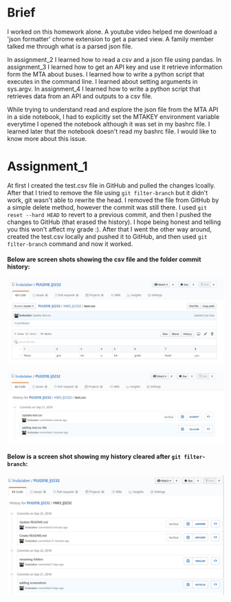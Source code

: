 # Brief

I worked on this homework alone. A youtube video helped me download a 'json formatter' chrome extension to get a parsed view. A family member talked me through what is a parsed json file.  

In assignment_2 I learned how to read a csv and a json file using pandas. In assignment_3 I learned how to get an API key and use it retrieve information form the MTA about buses. I learned how to write a python script that executes in the command line. I learned about setting arguments in sys.argv. In assignment_4 I learned how to write a python script that retrieves data from an API and outputs to a csv file.

While trying to understand read and explore the json file from the MTA API in a side notebook, I had to explicitly set the MTAKEY environment variable everytime I opened the notebook although it was set in my bashrc file. I learned later that the notebook doesn't read my bashrc file. I would like to know more about this issue.

# Assignment_1

At first I created the test.csv file in GitHub and pulled the changes lcoally. After that I tried to remove the file using `git filter-branch` but it didn't work, git wasn't able to rewrite the head. I removed the file from GitHub by a simple delete method, however the commit was still there. I used `git reset --hard HEAD` to revert to a previous commit, and then I pushed the changes to GitHub (that erased the history). I hope being honest and telling you this won't affect my grade :). After that I went the other way around, created the test.csv locally and pushed it to GitHub, and then used `git filter-branch` command and now it worked.


#### Below are screen shots showing the csv file and the folder commit history:
![image](Assignment_1/repo_csv_file_2.JPG '.csv file')

![image](Assignment_1/repo_history_2.JPG 'history')

#### Below is a screen shot showing my history cleared after `git filter-branch`:
![image](Assignment_1/cleared_history.JPG 'history cleared')
